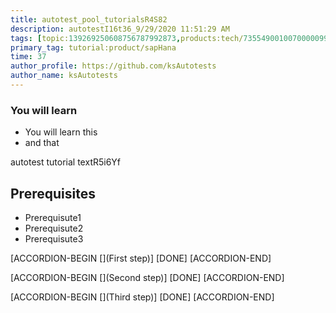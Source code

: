 ```yaml
---
title: autotest_pool_tutorialsR4S82
description: autotestI16t36_9/29/2020 11:51:29 AM
tags: [topic:139269250608756787992873,products:tech/73554900100700000996,tutorial:experience/advanced]
primary_tag: tutorial:product/sapHana
time: 37
author_profile: https://github.com/ksAutotests
author_name: ksAutotests
---
```

### You will learn
- You will learn this
- and that

autotest tutorial textR5i6Yf

## Prerequisites
- Prerequisute1
- Prerequisute2
- Prerequisute3

[ACCORDION-BEGIN [](First step)]
[DONE]
[ACCORDION-END]

[ACCORDION-BEGIN [](Second step)]
[DONE]
[ACCORDION-END]

[ACCORDION-BEGIN [](Third step)]
[DONE]
[ACCORDION-END]

